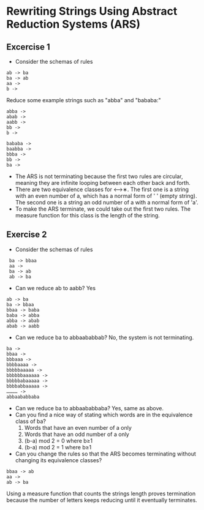 # Rewriting Strings Using Abstract Reduction Systems (ARS)

## Excercise 1 
* Consider the schemas of rules
```
ab -> ba
ba -> ab
aa ->
b ->
```

Reduce some example strings such as "abba" and "bababa:"
```
abba ->
abab -> 
aabb -> 
bb ->
b ->

bababa -> 
baabba -> 
bbba -> 
bb -> 
ba -> 
```

* The ARS is not terminating because the first two rules are circular, meaning they are infinite looping between each other
back and forth. 
* There are two equivalence classes for ⟷∗. The first one is a string with an even number of a, which has a normal form 
of ' ' (empty string). The second one is a string an odd number of a with a normal form of 'a'.
* To make the ARS terminate, we could take out the first two rules. The measure function for this class is the length of
the string. 


## Exercise 2
* Consider the schemas of rules
```
 ba -> bbaa
 aa ->
 ba -> ab
 ab -> ba
 ```
 
 * Can we reduce ab to aabb? Yes
 ```
ab -> ba 
ba -> bbaa 
bbaa -> baba 
baba -> abba 
abba -> abab 
abab -> aabb 
```
* Can we reduce ba to abbaababbab? No, the system is not terminating. 
```
ba ->
bbaa ->
bbbaaa ->
bbbbaaaa ->
bbbbbaaaaa ->
bbbbbbaaaaaa ->
bbbbbabaaaaa ->
bbbbabbaaaaa ->
………… -> 
abbaababbaba
```
* Can we reduce ba to abbaababbaba? Yes, same as above. 
* Can you find a nice way of stating which words are in the equivalence class of ba?
  1. Words that have an even number of a only
  2. Words that have an odd number of a only 
  3. (b-a) mod 2 = 0 where b≥1
  4. (b-a) mod 2 = 1 where  b≥1
* Can you change the rules so that the ARS becomes terminating without changing its equivalence classes?
```
bbaa -> ab
aa ->
ab -> ba
```
Using a measure function that counts the strings length proves termination because the number of letters 
keeps reducing until it eventually terminates. 
